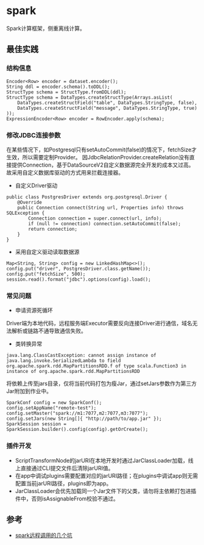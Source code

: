 # spark

Spark计算框架，侧重离线计算。

## 最佳实践

### 结构信息

```
Encoder<Row> encoder = dataset.encoder();
String ddl = encoder.schema().toDDL();
StructType schema = StructType.fromDDL(ddl);
StructType schema = DataTypes.createStructType(Arrays.asList(
    DataTypes.createStructField("table", DataTypes.StringType, false),
    DataTypes.createStructField("message", DataTypes.StringType, true)
));
ExpressionEncoder<Row> encoder = RowEncoder.apply(schema);
```

### 修改JDBC连接参数

在某些情况下，如Postgresql只有setAutoCommit(false)的情况下，fetchSize才生效，所以需要定制Provider。
因JdbcRelationProvider.createRelation没有直接提供Connection，基于DataSourceV2自定义数据源完全开发的成本又过高。
故采用自定义数据库驱动的方式用来拦截连接器。

- 自定义Driver驱动
```
public class PostgresDriver extends org.postgresql.Driver {
    @Override
    public Connection connect(String url, Properties info) throws SQLException {
        Connection connection = super.connect(url, info);
        if (null != connection) connection.setAutoCommit(false);
        return connection;
    }
}
```
- 采用自定义驱动读取数据源
```
Map<String, String> config = new LinkedHashMap<>();
config.put("driver", PostgresDriver.class.getName());
config.put("fetchSize", 500);
session.read().format("jdbc").options(config).load();
```

### 常见问题

- 申请资源死循环

Driver端为本地代码，远程服务端Executor需要反向连接Driver进行通信，域名无法解析或链路不通导致通信失败。

- 类转换异常
```
java.lang.ClassCastException: cannot assign instance of java.lang.invoke.SerializedLambda to field org.apache.spark.rdd.MapPartitionsRDD.f of type scala.Function3 in instance of org.apache.spark.rdd.MapPartitionsRDD
```
将依赖上传至jars目录，仅将当前代码打包为瘦Jar，通过setJars参数作为第三方Jar附加到作业中。
```
SparkConf config = new SparkConf();
config.setAppName("remote-test");
config.setMaster("spark://m1:7077,m2:7077,m3:7077");
config.setJars(new String[]{ "http://path/to/app.jar" });
SparkSession session = SparkSession.builder().config(config).getOrCreate();
```

### 插件开发

- ScriptTransformNode的jarURI在本地开发时通过JarClassLoader加载，线上直接通过CLI提交文件后清除jarURI值。
- 在app中调试plugins需要配置对应的jarURI路径；在plugins中调试app则无需配置当前jarURI路径，plugins即为app。
- JarClassLoader会优先加载同一个Jar文件下的父类，请勿将主依赖打包进插件中，否则isAssignableFrom校验不通过。

## 参考
- [spark远程调用的几个坑](https://www.cnblogs.com/hanko/p/14086667.html)
